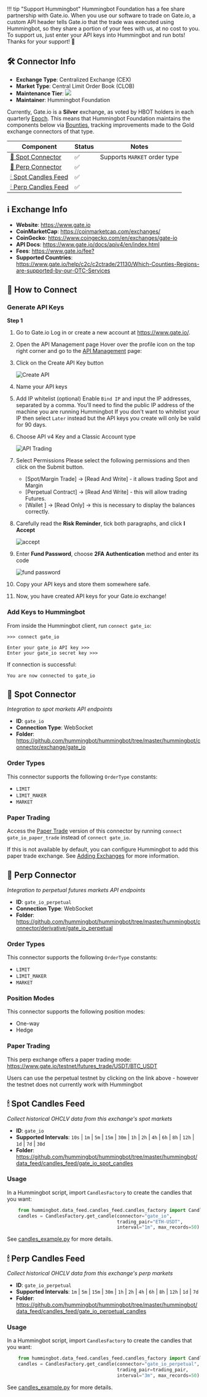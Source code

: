 !!! tip "Support Hummingbot"
    Hummingbot Foundation has a fee share partnership with Gate.io. When you use our software to trade on Gate.io, a custom API header tells Gate.io that the trade was executed using Hummingbot, so they share a portion of your fees with us, at no cost to you. To support us, just enter your API keys into Hummingbot and run bots! Thanks for your support! 🙏

## 🛠 Connector Info

- **Exchange Type**: Centralized Exchange (CEX)
- **Market Type**: Central Limit Order Book (CLOB)
- **Maintenance Tier**: ![](https://img.shields.io/static/v1?label=Hummingbot&message=SILVER&color=white)
- **Maintainer**: Hummingbot Foundation

Currently, Gate.io is a **Silver** exchange, as voted by HBOT holders in each quarterly [Epoch](/governance/epochs). This means that Hummingbot Foundation maintains the components below via [Bounties](/governance/bounties), tracking improvements made to the Gold exchange connectors of that type.

| Component | Status | Notes | 
| --------- | ------ | ----- |
| [🔀 Spot Connector](#spot-connector) | ✅ | Supports `MARKET` order type
| [🔀 Perp Connector](#perp-connector) | ✅ | 
| [🕯 Spot Candles Feed](#spot-candles-feed) | ✅ | 
| [🕯 Perp Candles Feed](#perp-candles-feed) | ✅ | 

## ℹ️ Exchange Info

- **Website**: <https://www.gate.io>
- **CoinMarketCap**: <https://coinmarketcap.com/exchanges/>
- **CoinGecko**: <https://www.coingecko.com/en/exchanges/gate-io>
- **API Docs**: <https://www.gate.io/docs/apiv4/en/index.html>
- **Fees**: <https://www.gate.io/fee?>
- **Supported Countries**: <https://www.gate.io/help/c2c/c2ctrade/21130/Which-Counties-Regions-are-supported-by-our-OTC-Services>

## 🔑 How to Connect

### Generate API Keys

**Step 1**

1. Go to Gate.io
Log in or create a new account at https://www.gate.io/.

2. Open the API Management page
Hover over the profile icon on the top right corner and go to the [API Management](https://www.gate.io/myaccount/api_key_manage) page:
   
3. Click on the Create API Key button

    ![Create API](gate.io-api1.png)

4. Name your API keys

5. Add IP whitelist (optional)
Enable `Bind IP` and input the IP addresses, separated by a comma. You'll need to find the public IP address of the machine you are running Hummingbot 
If you don't want to whitelist your IP then select `Later` instead but the API keys you create will only be valid for 90 days.

6. Choose API v4 Key and a Classic Account type

    ![API Trading](gate.io-api4.png)

7. Select Permissions
Please select the following permissions and then click on the Submit button.

    - [Spot/Margin Trade] -> [Read And Write] - it allows trading Spot and Margin
    - [Perpetual Contract] -> [Read And Write] - this will allow trading Futures. 
    - [Wallet ] -> [Read Only] -> this is necessary to display the balances correctly.


8. Carefully read the **Risk Reminder**, tick both paragraphs, and click **I Accept**

    ![accept](gate.io-api2.png)

9. Enter **Fund Password**, choose **2FA Authentication** method and enter its code

    ![fund password](gate.io-api3.png)

10. Copy your API keys and store them somewhere safe. 

11. Now, you have created API keys for your Gate.io exchange!

### Add Keys to Hummingbot

From inside the Hummingbot client, run `connect gate_io`:

```
>>> connect gate_io

Enter your gate_io API key >>>
Enter your gate_io secret key >>>
```

If connection is successful:

```
You are now connected to gate_io
```


## 🔀 Spot Connector
*Integration to spot markets API endpoints*

- **ID**: `gate_io`
- **Connection Type**: WebSocket
- **Folder**: https://github.com/hummingbot/hummingbot/tree/master/hummingbot/connector/exchange/gate_io

### Order Types

This connector supports the following `OrderType` constants:

- `LIMIT`
- `LIMIT_MAKER`
- `MARKET`

### Paper Trading

Access the [Paper Trade](/global-configs/paper-trade/) version of this connector by running `connect gate_io_paper_trade` instead of `connect gate_io`.

If this is not available by default, you can configure Hummingbot to add this paper trade exchange. See [Adding Exchanges](/global-configs/paper-trade/#adding-exchanges) for more information.

## 🔀 Perp Connector
*Integration to perpetual futures markets API endpoints*

- **ID**: `gate_io_perpetual`
- **Connection Type**: WebSocket
- **Folder**: https://github.com/hummingbot/hummingbot/tree/master/hummingbot/connector/derivative/gate_io_perpetual

### Order Types

This connector supports the following `OrderType` constants:

- `LIMIT`
- `LIMIT_MAKER`
- `MARKET`

### Position Modes

This connector supports the following position modes:

- One-way
- Hedge

### Paper Trading

This perp exchange offers a paper trading mode: https://www.gate.io/testnet/futures_trade/USDT/BTC_USDT

Users can use the perpetual testnet by clicking on the link above - however the testnet does not currently work with Hummingbot

## 🕯 Spot Candles Feed
*Collect historical OHCLV data from this exchange's spot markets*

- **ID**: `gate_io`
- **Supported Intervals**: `10s` | `1m` | `5m` | `15m` | `30m` | `1h` | `2h` | `4h` | `6h` | `8h` | `12h` |  `1d` | `7d` | `30d`
- **Folder**: https://github.com/hummingbot/hummingbot/tree/master/hummingbot/data_feed/candles_feed/gate_io_spot_candles

### Usage

In a Hummingbot script, import `CandlesFactory` to create the candles that you want:
```python
    from hummingbot.data_feed.candles_feed.candles_factory import CandlesFactory
    candles = CandlesFactory.get_candle(connector="gate_io",
                                        trading_pair="ETH-USDT",
                                        interval="1m", max_records=50)
```

See [candles_example.py](https://github.com/hummingbot/hummingbot/blob/master/scripts/candles_example.py) for more details.

## 🕯 Perp Candles Feed
*Collect historical OHCLV data from this exchange's perp markets*

- **ID**: `gate_io_perpetual`
- **Supported Intervals**: `1m` | `5m` | `15m` | `30m` | `1h` | `2h` | `4h` | `6h` | `8h` | `12h` |  `1d` | `7d`
- **Folder**: https://github.com/hummingbot/hummingbot/tree/master/hummingbot/data_feed/candles_feed/gate_io_perpetual_candles

### Usage

In a Hummingbot script, import `CandlesFactory` to create the candles that you want:
```python
    from hummingbot.data_feed.candles_feed.candles_factory import CandlesFactory
    candles = CandlesFactory.get_candle(connector="gate_io_perpetual",
                                        trading_pair=trading_pair,
                                        interval="3m", max_records=50)
```

See [candles_example.py](https://github.com/hummingbot/hummingbot/blob/master/scripts/candles_example.py) for more details.